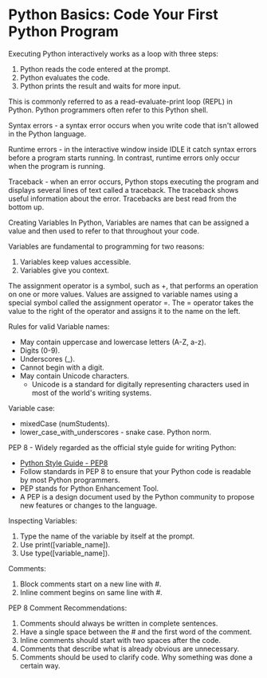 # Python Basics: Code Your First Python Program

Executing Python interactively works as a loop with three steps:
1. Python reads the code entered at the prompt.
2. Python evaluates the code.
3. Python prints the result and waits for more input.

This is commonly referred to as a read-evaluate-print loop (REPL) in Python. Python programmers often refer to this Python shell.

Syntax errors - a syntax error occurs when you write code that isn't allowed in the Python language.

Runtime errors - in the interactive window inside IDLE it catch syntax errors before a program starts running. In contrast, runtime errors only occur when the program is running. 

Traceback - when an error occurs, Python stops executing the program and displays several lines of text called a traceback. The traceback shows useful information about the error. Tracebacks are best read from the bottom up.

Creating Variables
In Python, Variables are names that can be assigned a value and then used to refer to that throughout your code.

Variables are fundamental to programming for two reasons:
1. Variables keep values accessible.
2. Variables give you context.

The assignment operator is a symbol, such as +, that performs an operation on one or more values. Values are assigned to variable names using a special symbol called the assignment operator =. The = operator takes the value to the right of the operator and assigns it to the name on the left.

Rules for valid Variable names:
- May contain uppercase and lowercase letters (A-Z, a-z).
- Digits (0-9).
- Underscores (_).
- Cannot begin with a digit.
- May contain Unicode characters.
    - Unicode is a standard for digitally representing characters used in most of the world's writing systems.

Variable case:
- mixedCase (numStudents).
- lower_case_with_underscores - snake case. Python norm. 

PEP 8 - Widely regarded as the official style guide for writing Python:
- [Python Style Guide - PEP8](https://pep8.org/)
- Follow standards in PEP 8 to ensure that your Python code is readable by most Python programmers.
- PEP stands for Python Enhancement Tool.
- A PEP is a design document used by the Python community to propose new features or changes to the language.

Inspecting Variables:
1. Type the name of the variable by itself at the prompt.
2. Use print([variable_name]).
3. Use type([variable_name]).

Comments:
1. Block comments start on a new line with #.
2. Inline comment begins on same line with #.

PEP 8 Comment Recommendations:
1. Comments should always be written in complete sentences.
2. Have a single space between the # and the first word of the comment.
3. Inline comments should start with two spaces after the code.
4. Comments that describe what is already obvious are unnecessary.
5. Comments should be used to clarify code. Why something was done a certain way.